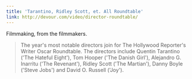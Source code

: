 ```yaml
---
title: 'Tarantino, Ridley Scott, et. All Roundtable'
link: http://devour.com/video/director-roundtable/
---
```


Filmmaking, from the filmmakers. 

> The year's most notable directors join for The Hollywood Reporter's Writer Oscar Roundtable. The directors include Quentin Tarantino ('The Hateful Eight'), Tom Hooper ('The Danish Girl'), Alejandro G. Inarritu ('The Revenant'), Ridley Scott ('The Martian'), Danny Boyle ('Steve Jobs') and David O. Russell ('Joy').
